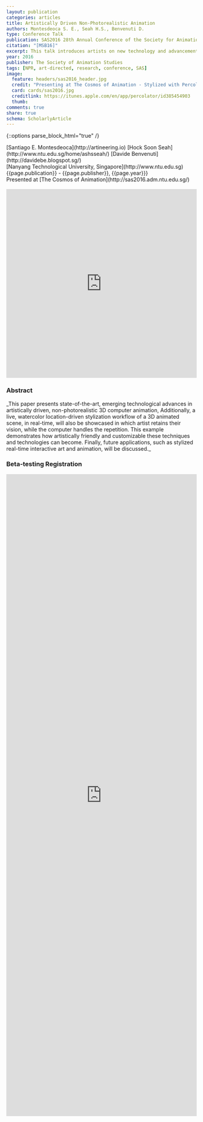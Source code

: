 ```yaml
---
layout: publication
categories: articles
title: Artistically Driven Non-Photorealistic Animation
authors: Montesdeoca S. E., Seah H.S., Benvenuti D.
type: Conference Talk
publication: SAS2016 28th Annual Conference of the Society for Animation Studies
citation: "[MSB16]"
excerpt: This talk introduces artists on new technology and advancements of Non-Photorealistic Rendering (NPR) and invites them to participate in the development of new technologies.
year: 2016
publisher: The Society of Animation Studies
tags: [NPR, art-directed, research, conference, SAS]
image:
  feature: headers/sas2016_header.jpg
  credit: "Presenting at The Cosmos of Animation - Stylized with Percolator"
  card: cards/sas2016.jpg
  creditlink: https://itunes.apple.com/en/app/percolator/id385454903
  thumb:
comments: true
share: true
schema: ScholarlyArticle
---
```

{::options parse_block_html="true" /}
<div class="publication-info center">
  <div class="authors"><span>[Santiago E. Montesdeoca](http://artineering.io)</span> <span>[Hock Soon Seah](http://www.ntu.edu.sg/home/ashsseah/)</span> <span>[Davide Benvenuti](http://davidebe.blogspot.sg/)</span>
  </div>
  <div class="university">[Nanyang Technological University, Singapore](http://www.ntu.edu.sg)
  </div>
  <div class="published-in">{{page.publication}} - {{page.publisher}}, {{page.year}}}
  </div>
  Presented at [The Cosmos of Animation](http://sas2016.adm.ntu.edu.sg/)
  <div class="doi"><br>
  </div>
</div>

<iframe width="100%" height="500" frameborder="0" src="https://prezi.com/embed/cstksk09waik/" webkitallowfullscreen mozallowfullscreen allowfullscreen></iframe>

### Abstract
<div class="abstract">
_This paper presents state-of-the-art, emerging technological advances in artistically driven, non-photorealistic 3D computer animation,  Additionally, a live, watercolor location-driven stylization
workflow of a 3D animated scene, in real-time, will also be showcased in which artist retains their vision, while the computer handles the repetition. This example demonstrates how artistically friendly and customizable these techniques and technologies can become. Finally, future applications, such as
stylized real-time interactive art and animation, will be discussed._
</div>


### Beta-testing Registration
<iframe src="https://docs.google.com/forms/d/1QLaihHRhutGpiqa3wsbKdpRrO3rCdRjWG6OijUFh8xU/viewform?embedded=true" width="100%" height="1700" frameborder="0" marginheight="0" marginwidth="0">Loading...</iframe>
